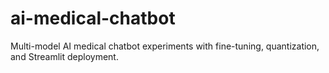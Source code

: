 # ai-medical-chatbot
Multi-model AI medical chatbot experiments with fine-tuning, quantization, and Streamlit deployment.
